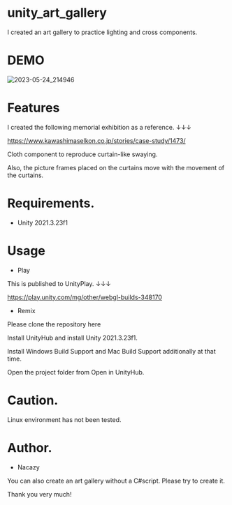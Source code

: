 # unity_art_gallery
I created an art gallery to practice lighting and cross components.

# DEMO

![2023-05-24_214946](https://github.com/nakazi0635/unity_art_gallery/assets/91645661/75aa6d19-77cb-415c-80da-dc1089f13ca3)


# Features
I created the following memorial exhibition as a reference. ↓↓↓

https://www.kawashimaselkon.co.jp/stories/case-study/1473/

Cloth component to reproduce curtain-like swaying.

Also, the picture frames placed on the curtains move with the movement of the curtains.

# Requirements.

* Unity 2021.3.23f1

# Usage

* Play 

This is published to UnityPlay. ↓↓↓

https://play.unity.com/mg/other/webgl-builds-348170

* Remix

Please clone the repository here

Install UnityHub and install Unity 2021.3.23f1. 

Install Windows Build Support and Mac Build Support additionally at that time.

Open the project folder from Open in UnityHub.

# Caution.

Linux environment has not been tested.

# Author.

* Nacazy

You can also create an art gallery without a C#script.
Please try to create it.

Thank you very much!
